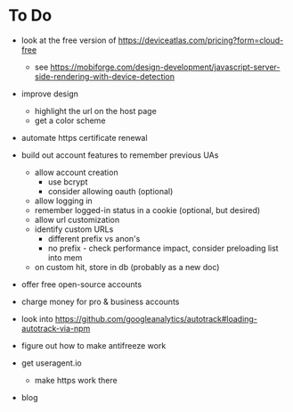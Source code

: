 # To Do

* look at the free version of https://deviceatlas.com/pricing?form=cloud-free
  * see https://mobiforge.com/design-development/javascript-server-side-rendering-with-device-detection

* improve design
  * highlight the url on the host page
  * get a color scheme

* automate https certificate renewal

* build out account features to remember previous UAs
  * allow account creation
    * use bcrypt
    * consider allowing oauth (optional)
  * allow logging in
  * remember logged-in status in a cookie (optional, but desired)
  * allow url customization
  * identify custom URLs
    * different prefix vs anon's
    * no prefix - check performance impact, consider preloading list into mem
  * on custom hit, store in db (probably as a new doc)

* offer free open-source accounts

* charge money for pro & business accounts

* look into https://github.com/googleanalytics/autotrack#loading-autotrack-via-npm

* figure out how to make antifreeze work

* get useragent.io
  * make https work there

* blog

